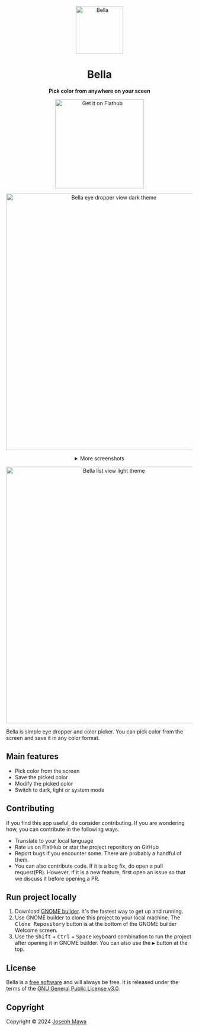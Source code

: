 <!-- markdownlint-disable -->
<div align="center">
  <img src="./data/icons/hicolor/scalable/apps/io.github.josephmawa.Bella.svg" alt="Bella" width="128" height="128"/>
</div>
<h1 align="center">Bella</h1>
<p align="center"><b>Pick color from anywhere on your sceen</b></p>
<div align="center">
  <a href="https://flathub.org/apps/io.github.josephmawa.Bella">
    <img width="240" alt="Get it on Flathub" src="https://flathub.org/api/badge?locale=en"/>
  </a>
</div>
<p align="center">
  <img src="./screenshots/eye-dropper-view-dark.png" alt="Bella eye dropper view dark theme" width="566" height="691"/>
</p>
<div align="center">
  <details>
    <summary>More screenshots</summary>
    <p>
      <img src="./screenshots/eye-dropper-view-light.png" alt="Bella eye dropper view light theme" width="566" height="691"/>
    </p>
    <p>
      <img src="./screenshots/list-view-light.png" alt="Bella color picker list view light theme" width="566" height="691"/>
    </p>
    <p>
      <img src="./screenshots/details-view-dark.png" alt="Bella color picker details view dark theme" width="566" height="691"/>
    </p>
    <p>
      <img src="./screenshots/details-view-light.png" alt="Bella color picker details view light theme" width="566" height="691"/>
    </p>
  </details>
</div>
<p align="center">
  <img src="./screenshots/list-view-dark.png" alt="Bella list view light theme" width="566" height="691"/>
</p>

<!-- markdownlint-enable -->
<!-- markdownlint-disable headings -->

Bella is simple eye dropper and color picker. You can pick color from the screen
 and save it in any color format.

 ## Main features

- Pick color from the screen
- Save the picked color
- Modify the picked color
- Switch to dark, light or system mode

## Contributing

If you find this app useful, do consider contributing. If you are wondering how,
you can contribute in the following ways.

- Translate to your local language
- Rate us on FlatHub or star the project repository on GitHub
- Report bugs if you encounter some. There are probably a handful of them.
- You can also contribute code. If it is a bug fix, do open a pull request(PR). However,
if it is a new feature, first open an issue so that we discuss it before opening
a PR.

## Run project locally
 <!-- markdownlint-disable no-inline-html -->
1. Download [GNOME builder](https://flathub.org/apps/org.gnome.Builder). It's the
 fastest way to get up and running.
1. Use GNOME builder to clone this project to your local machine. The
<kbd>Clone Repository</kbd> button is at the bottom of the GNOME builder Welcome
 screen.
1. Use the <kbd>Shift</kbd> + <kbd>Ctrl</kbd> + <kbd>Space</kbd> keyboard
combination to run the project after opening it in GNOME builder. You can also
 use the <kbd>▶</kbd> button at the top.
 <!-- markdownlint-enable no-inline-html -->

## License

Bella is a [free software](https://www.gnu.org/philosophy/free-sw.html) and
will always be free. It is released under the terms of the
[GNU General Public License v3.0](./LICENSE).

## Copyright

Copyright © 2024 [Joseph Mawa](https://github.com/josephmawa)
